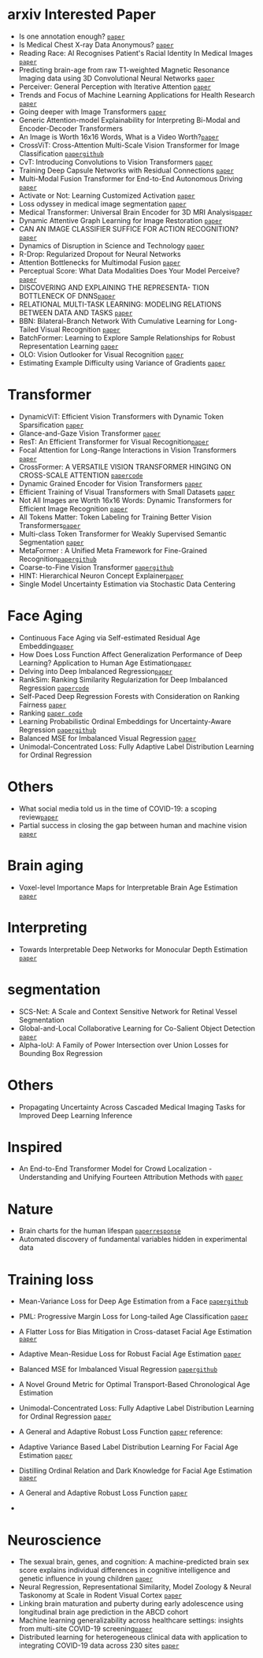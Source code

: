 # arxiv Interested Paper
- Is one annotation enough? [`paper`](https://arxiv.org/pdf/2207.06214.pdf)
- Is Medical Chest X-ray Data Anonymous? [`paper`](https://arxiv.org/pdf/2103.08562.pdf)
- Reading Race: AI Recognises Patient's Racial Identity In Medical Images [`paper`](https://arxiv.org/pdf/2107.10356.pdf)
- Predicting brain-age from raw T1-weighted Magnetic Resonance Imaging data using 3D Convolutional Neural Networks [`paper`](https://arxiv.org/pdf/2103.11695.pdf)
- Perceiver: General Perception with Iterative Attention [`paper`](https://arxiv.org/pdf/2103.03206.pdf)
- Trends and Focus of Machine Learning Applications for Health Research [`paper`](https://jamanetwork.com/journals/jamanetworkopen/article-abstract/2753523)
- Going deeper with Image Transformers [`paper`](https://arxiv.org/pdf/2103.17239.pdf)
- Generic Attention-model Explainability for Interpreting Bi-Modal and Encoder-Decoder Transformers
- An Image is Worth 16x16 Words, What is a Video Worth?[`paper`](https://arxiv.org/pdf/2103.13915.pdf)
- CrossViT: Cross-Attention Multi-Scale Vision Transformer for Image Classification [`paper`](https://arxiv.org/pdf/2103.14899.pdf)[`github`](https://github.com/rishikksh20/CrossViT-pytorch)
- CvT: Introducing Convolutions to Vision Transformers [`paper`](https://arxiv.org/pdf/2103.15808.pdf)
- Training Deep Capsule Networks with Residual Connections [`paper`](https://arxiv.org/pdf/2104.07393.pdf)
- Multi-Modal Fusion Transformer for End-to-End Autonomous Driving [`paper`](https://arxiv.org/pdf/2104.09224.pdf)
- Activate or Not: Learning Customized Activation [`paper`](https://arxiv.org/pdf/2009.04759.pdf)
- Loss odyssey in medical image segmentation [`paper`](https://www.sciencedirect.com/science/article/pii/S1361841521000815)
- Medical Transformer: Universal Brain Encoder for 3D MRI Analysis[`paper`](https://arxiv.org/pdf/2104.13633.pdf)
- Dynamic Attentive Graph Learning for Image Restoration [`paper`](https://openaccess.thecvf.com/content/ICCV2021/papers/Mou_Dynamic_Attentive_Graph_Learning_for_Image_Restoration_ICCV_2021_paper.pdf)
- CAN AN IMAGE CLASSIFIER SUFFICE FOR ACTION RECOGNITION? [`paper`](https://openreview.net/pdf?id=qhkFX-HLuHV)
- Dynamics of Disruption in Science and Technology [`paper`](https://arxiv.org/pdf/2106.11184v1.pdf)
- R-Drop: Regularized Dropout for Neural Networks
- Attention Bottlenecks for Multimodal Fusion [`paper`](https://arxiv.org/pdf/2107.00135.pdf)
- Perceptual Score: What Data Modalities Does Your Model Perceive?[`paper`](https://papers.nips.cc/paper/2021/file/b51a15f382ac914391a58850ab343b00-Paper.pdf)
- DISCOVERING AND EXPLAINING THE REPRESENTA- TION BOTTLENECK OF DNNS[`paper`](https://openreview.net/pdf?id=iRCUlgmdfHJ)
- RELATIONAL MULTI-TASK LEARNING: MODELING RELATIONS BETWEEN DATA AND TASKS [`paper`](https://openreview.net/pdf?id=8Py-W8lSUgy)
- BBN: Bilateral-Branch Network With Cumulative Learning for Long-Tailed Visual Recognition [`paper`](https://arxiv.org/pdf/1912.02413.pdf)
- BatchFormer: Learning to Explore Sample Relationships for Robust Representation Learning [`paper`](https://arxiv.org/pdf/2203.01522.pdf)
- OLO: Vision Outlooker for Visual Recognition [`paper`](https://arxiv.org/pdf/2106.13112.pdf?ref=https://codemonkey.link)
- Estimating Example Difficulty using Variance of Gradients [`paper`](https://openaccess.thecvf.com/content/CVPR2022/papers/Agarwal_Estimating_Example_Difficulty_Using_Variance_of_Gradients_CVPR_2022_paper.pdf)
# Transformer
- DynamicViT: Efficient Vision Transformers with Dynamic Token Sparsification [`paper`](https://papers.nips.cc/paper/2021/file/747d3443e319a22747fbb873e8b2f9f2-Paper.pdf)
- Glance-and-Gaze Vision Transformer [`paper`](https://papers.nips.cc/paper/2021/file/6c524f9d5d7027454a783c841250ba71-Paper.pdf)
- ResT: An Efficient Transformer for Visual Recognition[`paper`](https://papers.nips.cc/paper/2021/file/82c2559140b95ccda9c6ca4a8b981f1e-Paper.pdf)
- Focal Attention for Long-Range Interactions in Vision Transformers [`paper`](https://papers.nips.cc/paper/2021/file/fc1a36821b02abbd2503fd949bfc9131-Paper.pdf)
- CrossFormer: A VERSATILE VISION TRANSFORMER HINGING ON CROSS-SCALE ATTENTION [`paper`](https://arxiv.org/pdf/2108.00154.pdf?ref=https://githubhelp.com)[`code`](https://github.com/cheerss/CrossFormer)
- Dynamic Grained Encoder for Vision Transformers [`paper`](https://openreview.net/pdf?id=gnAIV-EKw2)
- Efficient Training of Visual Transformers with Small Datasets [`paper`](https://openreview.net/pdf?id=SCN8UaetXx)
- Not All Images are Worth 16x16 Words: Dynamic Transformers for Efficient Image Recognition [`paper`](https://papers.nips.cc/paper/2021/file/64517d8435994992e682b3e4aa0a0661-Paper.pdf)
- All Tokens Matter: Token Labeling for Training Better Vision Transformers[`paper`](https://papers.nips.cc/paper/2021/file/9a49a25d845a483fae4be7e341368e36-Paper.pdf)
- Multi-class Token Transformer for Weakly Supervised Semantic Segmentation [`paper`](https://arxiv.org/pdf/2203.02891.pdf)
- MetaFormer : A Unified Meta Framework for Fine-Grained Recognition[`paper`](https://arxiv.org/pdf/2203.02751.pdf)[`github`](https://github.com/dqshuai/MetaFormer)
- Coarse-to-Fine Vision Transformer [`paper`](https://arxiv.org/pdf/2203.03821.pdf)[`github`](https://github.com/ChenMnZ/CF-ViT/blob/53ad1366f287c9a6488a5f237ad38a63b9f1ed0f/lvvit/models/lvvit.py#L33)
- HINT: Hierarchical Neuron Concept Explainer[`paper`](https://openaccess.thecvf.com/content/CVPR2022/papers/Wang_HINT_Hierarchical_Neuron_Concept_Explainer_CVPR_2022_paper.pdf)
- Single Model Uncertainty Estimation via Stochastic Data Centering
# Face Aging
- Continuous Face Aging via Self-estimated Residual Age Embedding[`paper`](https://arxiv.org/pdf/2105.00020.pdf)
- How Does Loss Function Affect Generalization Performance of Deep Learning? Application to Human Age Estimation[`paper`](http://proceedings.mlr.press/v139/akbari21a/akbari21a.pdf)
- Delving into Deep Imbalanced Regression[`paper`](http://proceedings.mlr.press/v139/yang21m/yang21m.pdf)
- RankSim: Ranking Similarity Regularization for Deep Imbalanced Regression [`paper`](https://arxiv.org/pdf/2205.15236.pdf)[`code`](https://github.com/BorealisAI/ranksim-imbalanced-regression)
- Self-Paced Deep Regression Forests with Consideration on Ranking Fairness [`paper`](https://arxiv.org/pdf/2112.06455.pdf)
- Ranking [`paper code`](https://paperswithcode.com/paper/consistent-rank-logits-for-ordinal-regression)
- Learning Probabilistic Ordinal Embeddings for Uncertainty-Aware Regression [`paper`](https://arxiv.org/pdf/2103.13629.pdf)[`github`](https://github.com/Li-Wanhua/POEs)
- Balanced MSE for Imbalanced Visual Regression [`paper`](https://arxiv.org/pdf/2203.16427.pdf)
- Unimodal-Concentrated Loss: Fully Adaptive Label Distribution Learning for Ordinal Regression

# Others
- What social media told us in the time of COVID-19: a scoping review[`paper`](https://www.thelancet.com/action/showPdf?pii=S2589-7500%2820%2930315-0)
- Partial success in closing the gap between human and machine vision [`paper`](https://openreview.net/pdf?id=QkljT4mrfs)

# Brain aging
- Voxel-level Importance Maps for Interpretable Brain Age Estimation [`paper`](https://arxiv.org/pdf/2108.05388.pdf)

# Interpreting
- Towards Interpretable Deep Networks for Monocular Depth Estimation [`paper`](https://arxiv.org/pdf/2108.05312v1.pdf)

# segmentation
- SCS-Net: A Scale and Context Sensitive Network for Retinal Vessel Segmentation
- Global-and-Local Collaborative Learning for Co-Salient Object Detection [`paper`](https://arxiv.org/pdf/2204.08917.pdf)
- Alpha-IoU: A Family of Power Intersection over Union Losses for Bounding Box Regression

# Others
- Propagating Uncertainty Across Cascaded Medical Imaging Tasks for Improved Deep Learning Inference 

# Inspired
- An End-to-End Transformer Model for Crowd Localization
-Understanding and Unifying Fourteen Attribution Methods with [`paper`](https://arxiv.org/pdf/2303.01506.pdf)

# Nature
- Brain charts for the human lifespan [`paper`](https://www.nature.com/articles/s41586-022-04554-y)[`response`](https://static-content.springer.com/esm/art%3A10.1038%2Fs41586-022-04554-y/MediaObjects/41586_2022_4554_MOESM11_ESM.pdf)
- Automated discovery of fundamental variables hidden in experimental data

# Training loss
- Mean-Variance Loss for Deep Age Estimation from a Face [`paper`](https://openaccess.thecvf.com/content_cvpr_2018/papers/Pan_Mean-Variance_Loss_for_CVPR_2018_paper.pdf)[`github`](https://github.com/Herosan163/AgeEstimation)
- PML: Progressive Margin Loss for Long-tailed Age Classification [`paper`](https://arxiv.org/pdf/2103.02140v1.pdf)
- A Flatter Loss for Bias Mitigation in Cross-dataset Facial Age Estimation [`paper`](https://arxiv.org/pdf/2010.10368.pdf)
- Adaptive Mean-Residue Loss for Robust Facial Age Estimation [`paper`](https://arxiv.org/pdf/2203.17156v1.pdf)
- Balanced MSE for Imbalanced Visual Regression [`paper`](https://arxiv.org/pdf/2203.16427.pdf)[`github`](https://github.com/jiawei-ren/BalancedMSE)
- A Novel Ground Metric for Optimal Transport-Based Chronological Age Estimation
- Unimodal-Concentrated Loss: Fully Adaptive Label Distribution Learning for Ordinal Regression [`paper`](https://arxiv.org/pdf/2204.00309v1.pdf)
- A General and Adaptive Robust Loss Function [`paper`](https://arxiv.org/pdf/1701.03077.pdf)
reference:

- Adaptive Variance Based Label Distribution Learning For Facial Age Estimation [`paper`](https://www.ecva.net/papers/eccv_2020/papers_ECCV/papers/123680375.pdf)
- Distilling Ordinal Relation and Dark Knowledge for Facial Age Estimation [`paper`](https://www.southampton.ac.uk/~sqc/listP/TNLS2021-Jul.pdf)
- A General and Adaptive Robust Loss Function [`paper`](https://arxiv.org/pdf/1701.03077.pdf)
- 
# Neuroscience
- The sexual brain, genes, and cognition: A machine-predicted brain sex score explains individual differences in cognitive intelligence and genetic influence in young children [`paper`](https://onlinelibrary.wiley.com/doi/10.1002/hbm.25888)
- Neural Regression, Representational Similarity, Model Zoology & Neural Taskonomy at Scale in Rodent Visual Cortex [`paper`](https://www.biorxiv.org/content/10.1101/2021.06.18.448431v3.full.pdf)
- Linking brain maturation and puberty during early adolescence using longitudinal brain age prediction in the ABCD cohort 
- Machine learning generalizability across healthcare settings: insights from multi-site COVID-19 screening[`paper`](https://www.nature.com/articles/s41746-022-00614-9.pdf)
- Distributed learning for heterogeneous clinical data with application to integrating COVID-19 data across 230 sites [`paper`](https://www.nature.com/articles/s41746-022-00615-8.pdf)
